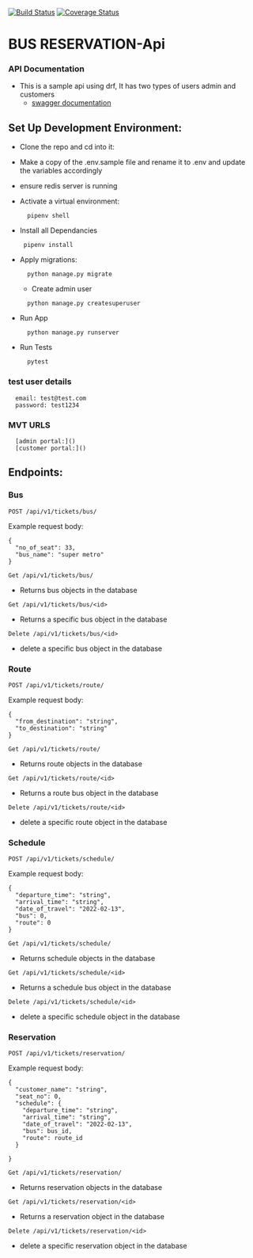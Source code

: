 [![Build Status](https://app.travis-ci.com/KITHU/SHOP_API.svg?branch=develop)](https://app.travis-ci.com/KITHU/SHOP_API)
[![Coverage Status](https://coveralls.io/repos/github/KITHU/SHOP_API/badge.svg?branch=develop)](https://coveralls.io/github/KITHU/SHOP_API?branch=develop)

# **BUS RESERVATION-Api**
### **API Documentation**
- This is a sample api using drf, It has two types of users admin and customers
  - [swagger documentation](https://shop-api-v1.herokuapp.com/)

## **Set Up Development Environment:**
- Clone the repo and cd into it:
- Make a copy of the .env.sample file and rename it to .env and update the variables accordingly
- ensure redis server is running
- Activate a virtual environment:
  ```
    pipenv shell
  ```

- Install all Dependancies
  ```
   pipenv install 
  ```
- Apply migrations:
  ```
    python manage.py migrate

  ```
  - Create admin user
  ```
    python manage.py createsuperuser
  ```

- Run App
  ```
    python manage.py runserver
  ```

- Run Tests
  ```
    pytest
  ```

### test user details
```
  email: test@test.com
  password: test1234

```

### MVT URLS
```
  [admin portal:]()
  [customer portal:]()
```
## **Endpoints:**
### Bus

`POST /api/v1/tickets/bus/`

Example request body:
``` 
{
  "no_of_seat": 33,
  "bus_name": "super metro"
}

```

`Get /api/v1/tickets/bus/`
- Returns bus objects in the database

`Get /api/v1/tickets/bus/<id>`
- Returns a specific bus object in the database

`Delete /api/v1/tickets/bus/<id>`
- delete a specific bus object in the database

### Route
`POST /api/v1/tickets/route/`

Example request body:
``` 
{
  "from_destination": "string",
  "to_destination": "string"
}
```
`Get /api/v1/tickets/route/`
- Returns route objects in the database

`Get /api/v1/tickets/route/<id>`
- Returns a route bus object in the database

`Delete /api/v1/tickets/route/<id>`
- delete a specific route object in the database

### Schedule
`POST /api/v1/tickets/schedule/`

Example request body:
``` 
{
  "departure_time": "string",
  "arrival_time": "string",
  "date_of_travel": "2022-02-13",
  "bus": 0,
  "route": 0
}
```
`Get /api/v1/tickets/schedule/`
- Returns schedule objects in the database

`Get /api/v1/tickets/schedule/<id>`
- Returns a schedule bus object in the database

`Delete /api/v1/tickets/schedule/<id>`
- delete a specific schedule object in the database


### Reservation
`POST /api/v1/tickets/reservation/`

Example request body:
``` 
{
  "customer_name": "string",
  "seat_no": 0,
  "schedule": {
    "departure_time": "string",
    "arrival_time": "string",
    "date_of_travel": "2022-02-13",
    "bus": bus_id,
    "route": route_id
  }

}
```
`Get /api/v1/tickets/reservation/`
- Returns reservation objects in the database

`Get /api/v1/tickets/reservation/<id>`
- Returns a reservation object in the database

`Delete /api/v1/tickets/reservation/<id>`
- delete a specific reservation object in the database

